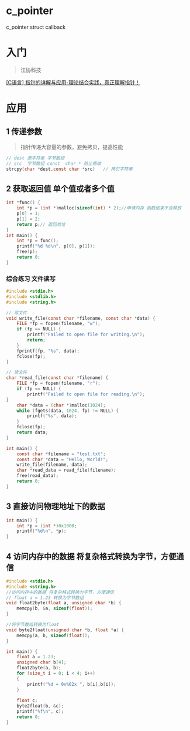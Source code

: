 # c_pointer
c_pointer struct callback
# 入门
> 江协科技

[[C语言] 指针的详解与应用-理论结合实践，真正理解指针！](https://www.bilibili.com/video/BV1Mb4y1X7dz/?spm_id_from=333.1387.homepage.video_card.click&vd_source=3a269af70b5c8a1a3dd446fff1fabf6a)
# 应用
## 1 传递参数
> 指针传递大容量的参数，避免拷贝，提高性能

```c
// dest 源字符串 字节数组 
// src  字节数组 const  char * 防止修改
strcpy(char *dest,const char *src)   // 拷贝字符串
```
## 2 获取返回值 单个值或者多个值
```c
int *func() {
    int *p = (int *)malloc(sizeof(int) * 2);//申请内存 函数结束不会释放
    p[0] = 1;
    p[1] = 2;
    return p;// 返回地址
}
int main() {
    int *p = func();
    printf("%d %d\n", p[0], p[1]);
    free(p);
    return 0;
}
```
### 综合练习 文件读写
```c
#include <stdio.h>
#include <stdlib.h>
#include <string.h>

// 写文件
void write_file(const char *filename, const char *data) {
    FILE *fp = fopen(filename, "w");
    if (fp == NULL) {
        printf("Failed to open file for writing.\n");
        return;
    }
    fprintf(fp, "%s", data);
    fclose(fp);
}

// 读文件
char *read_file(const char *filename) {
    FILE *fp = fopen(filename, "r");
    if (fp == NULL) {
        printf("Failed to open file for reading.\n");
}
    char *data = (char *)malloc(1024);
    while (fgets(data, 1024, fp) != NULL) {
        printf("%s", data);
    }
    fclose(fp);
    return data;
}

int main() {
    const char *filename = "test.txt";
    const char *data = "Hello, World!";
    write_file(filename, data);
    char *read_data = read_file(filename);
    free(read_data);
    return 0;
}
```
## 3 直接访问物理地址下的数据
```c
int main() {
    int *p = (int *)0x1000;
    printf("%d\n", *p);
}
```
## 4 访问内存中的数据 将复杂格式转换为字节，方便通信
```c
#include <stdio.h>
#include <string.h>
//访问内存中的数据 将复杂格式转换为字节，方便通信
// float a = 1.23 转换为字节数组
void float2byte(float a, unsigned char *b) {
    memcpy(b, &a, sizeof(float));
}

//将字节数组转换为float
void byte2float(unsigned char *b, float *a) {
    memcpy(a, b, sizeof(float));
}

int main() {
    float a = 1.23;
    unsigned char b[4];
    float2byte(a, b);
    for (size_t i = 0; i < 4; i++)
    {
        printf("%d = 0x%02x ", b[i],b[i]);
    }
    
    float c;
    byte2float(b, &c);
    printf("%f\n", c);
    return 0;
}
``` 
